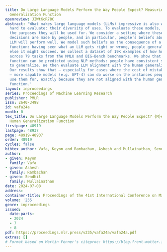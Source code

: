 ```yaml
---
title: Do Large Language Models Perform the Way People Expect? Measuring the Human
  Generalization Function
openreview: JIWtKcR78C
abstract: 'What makes large language models (LLMs) impressive is also what makes them
  hard to evaluate: their diversity of uses. To evaluate these models, we must understand
  the purposes they will be used for. We consider a setting where these deployment
  decisions are made by people, and in particular, people’s beliefs about where an
  LLM will perform well. We model such beliefs as the consequence of a human generalization
  function: having seen what an LLM gets right or wrong, people generalize to where
  else it might succeed. We collect a dataset of 19K examples of how humans make generalizations
  across 79 tasks from the MMLU and BIG-Bench benchmarks. We show that the human generalization
  function can be predicted using NLP methods: people have consistent structured ways
  to generalize. We then evaluate LLM alignment with the human generalization function.
  Our results show that – especially for cases where the cost of mistakes is high
  – more capable models (e.g. GPT-4) can do worse on the instances people choose to
  use them for, exactly because they are not aligned with the human generalization
  function.'
layout: inproceedings
series: Proceedings of Machine Learning Research
publisher: PMLR
issn: 2640-3498
id: vafa24a
month: 0
tex_title: Do Large Language Models Perform the Way People Expect? {M}easuring the
  Human Generalization Function
firstpage: 48919
lastpage: 48937
page: 48919-48937
order: 48919
cycles: false
bibtex_author: Vafa, Keyon and Rambachan, Ashesh and Mullainathan, Sendhil
author:
- given: Keyon
  family: Vafa
- given: Ashesh
  family: Rambachan
- given: Sendhil
  family: Mullainathan
date: 2024-07-08
address:
container-title: Proceedings of the 41st International Conference on Machine Learning
volume: '235'
genre: inproceedings
issued:
  date-parts:
  - 2024
  - 7
  - 8
pdf: https://proceedings.mlr.press/v235/vafa24a/vafa24a.pdf
extras: []
# Format based on Martin Fenner's citeproc: https://blog.front-matter.io/posts/citeproc-yaml-for-bibliographies/
---
```

